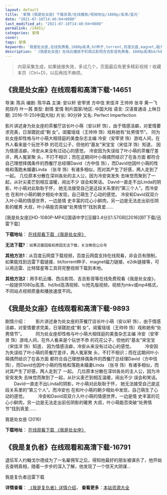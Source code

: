 ```yaml
---
layout: default
title: '爱情《我是处女座》下载资源/在线播放/视频地址/1080p/高清/蓝光'
date: "2021-07-10T14:40:04+0800"
last_modified_at: "2021-07-10T14:40:04+0800"
permalink: /14651/
categories: 爱情
cover:
tags: 爱情
keywords: '我是处女座,在线免费看,1080p高清,bt种子,torrent,百度云盘,magnet,磁力链,迅雷下载资源'
description: '《我是处女座》在线云播放手机西瓜影院吉吉影音免费看，1080p高清bd/hd未删减完整版和tc抢先枪版，mkv/mp4格式，附带bt/torrent种子、magnet/磁力链、百度云盘、网盘资源迅雷下载链接'
---
```


>内容采集生成，如果链接失效，多试几个，页面最后有更多精彩视频！收藏本页（Ctrl+D)，以后再找不麻烦。


## 《我是处女座》在线观看和高清下载-14651

导演: 陈兵 编剧: 陈华森 主演: 安以轩 安宰贤 方中信 宋佳洋 王帅帅 张寻 黄一飞 苑琼丹 叶一茜 类型: 剧情 爱情 制片国家/地区: 中国大陆 语言: 汉语普通话 上映日期: 2016-11-25(中国大陆) 片长: 90分钟 又名: Perfect Imperfection

影片讲述身为处女座的茶餐厅店长叶小萌（安以轩 饰），由于情感洁癖，对爱情要求完美，日渐蹉跎成“剩 女”。闺蜜瑶瑶（王帅帅 饰）戏称她有“处男情节”。 同为处女座却性格与叶小萌大相径庭的美食杂志主编 冷安（安宰贤 饰）游戏人间，在外人看来是个玩世不恭 的花花公子，但他的“基友”宋宝宝（宋佳洋 饰）知道， 因为情感洁癖，冷安从来没有过动心的感觉。 冷安因为失误给了叶小萌的茶餐厅差评，两人冤家聚 头，不打不相识；而在这期间叶小萌偶然结识了在各方面 都符合自己理想择偶条件的西餐厅总经理David（方中信 饰），而David也因叶小萌的性格和落跑未婚妻Linda （张寻 饰）有诸多相似，而对其产生了好感，两人走到了 一起。 几位原本分散在深圳各处的主人公，因为冷安突发失 去味觉而聚到了一起，从针尖麦芒到相互温暖，闹出不少 误会和笑话。 David一直走不出Linda的阴影，叶小萌对此耿耿于怀， 她无法接受自己是这段关系里的“第三个人”。而冷安也 在和叶小萌的朝夕相处中发现，自己萌生了心动的感觉。 冷安和David双双介入叶小萌的情感世界，一边是情 史丰富的花心小鲜肉，另一边是无法走出前任阴影的暖男 大叔，叶小萌能否突破“处男情节”找到真爱……


[我是处女座][HD-1080P-MP4][国语中字][豆瓣3.4分][1.57GB][2016][BT下载/迅雷下载]

**下载地址**： [在线观看下载 《我是处女座》](https://www.btdx8.com/torrent/perfect_imperfection_2016.html) 


**无法下载?**：`如果迅雷因版权原因无法下载，关注微信公众号 `

**其他方法1**：从百度云网盘下载视频，百度云网盘支持在线观看，非会员有限制，如果能找到迅雷下载链接、bt/torrent种子、magnet磁力链接、e2dk链接等，可以用迅雷、比特彗星等工具将完整视频下载到本地。

**其他方法2**：用手机云播、西瓜影院、吉吉影音等在线免费观看《我是处女座》，一般提供1080p高清、hd/bd高清视频、tc抢先版视频，视频为mkv或mp4格式，不同站点视频质量和播放速度不同。


## 《我是处女座》在线观看和高清下载-9893

剧情介绍：　　影片讲述身为处女座的茶餐厅店长叶小萌（安以轩 饰），由于情感洁癖，对爱情要求完美，日渐蹉跎成“剩 女”。闺蜜瑶瑶（王帅帅 饰）戏称她有“处男情节”。  　　同为处女座却性格与叶小萌大相径庭的美食杂志主编 冷安（安宰贤 饰）游戏人间，在外人看来是个玩世不恭 的花花公子，但他的“基友”宋宝宝（宋佳洋 饰）知道， 因为情感洁癖，冷安从来没有过动心的感觉。  　　冷安因为失误给了叶小萌的茶餐厅差评，两人冤家聚 头，不打不相识；而在这期间叶小萌偶然结识了在各方面 都符合自己理想择偶条件的西餐厅总经理David（方中信 饰），而David也因叶小萌的性格和落跑未婚妻Linda （张寻 饰）有诸多相似，而对其产生了好感，两人走到了 一起。 几位原本分散在深圳各处的主人公，因为冷安突发失 去味觉而聚到了一起，从针尖麦芒到相互温暖，闹出不少 误会和笑话。  　　David一直走不出Linda的阴影，叶小萌对此耿耿于怀， 她无法接受自己是这段关系里的“第三个人”。而冷安也 在和叶小萌的朝夕相处中发现，自己萌生了心动的感觉。  　　冷安和David双双介入叶小萌的情感世界，一边是情 史丰富的花心小鲜肉，另一边是无法走出前任阴影的暖男 大叔，叶小萌能否突破“处男情节”找到真爱……


我是处女座 (2016)

**下载地址**： [在线观看下载 《我是处女座》](https://www.btbtdy.me/btdy/dy8898.html) 


## 《我是复仇者》在线观看和高清下载-16791

退伍军人约翰戈尔德成为了一名雇佣军之后，得知他最好的朋友被谋杀了，他开始去查明真相，随着一步步的深入了解，他发现了一个惊天大阴谋...


我是复仇者迅雷下载

**详情查看**： [《我是复仇者》详情介绍](/movie/16791/)， **查看更多**：[本站资源大全](/movie/t/all/)

